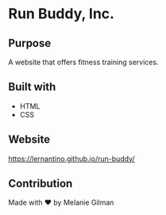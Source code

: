 # Run Buddy, Inc.

## Purpose
A website that offers fitness training services.

## Built with 
* HTML
* CSS

## Website
https://lernantino.github.io/run-buddy/

## Contribution
Made with ❤️ by Melanie Gilman
